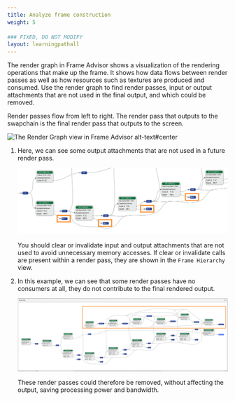 ```yaml
---
title: Analyze frame construction
weight: 5

### FIXED, DO NOT MODIFY
layout: learningpathall
---
```

The render graph in Frame Advisor shows a visualization of the rendering operations that make up the frame. It shows how data flows between render passes as well as how resources such as textures are produced and consumed. Use the render graph to find render passes, input or output attachments that are not used in the final output, and which could be removed.

Render passes flow from left to right. The render pass that outputs to the swapchain is the final render pass that outputs to the screen.

![The Render Graph view in Frame Advisor alt-text#center](FA_render_graph_1.1.gif "Figure 1. The Render Graph view")

1. Here, we can see some output attachments that are not used in a future render pass.

    ![Redundant output attachments alt-text#center](Render_graph_egypt_redundant_attachments.png "Figure 3. Redundant output attachments")

    You should clear or invalidate input and output attachments that are not used to avoid unnecessary memory accesses. If clear or invalidate calls are present within a render pass, they are shown in the `Frame Hierarchy` view.  

1. In this example, we can see that some render passes have no consumers at all, they do not contribute to the final rendered output.

    ![Redundant render passes in Frame Advisor's Render Graph alt-text#center](Render_graph_egypt_redundant_rps.png "Figure 4. Redundant render passes")

    These render passes could therefore be removed, without affecting the output, saving processing power and bandwidth.
